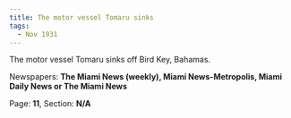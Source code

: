 ```yaml
---  
title: The motor vessel Tomaru sinks  
tags:  
  - Nov 1931  
---  
```

  
The motor vessel Tomaru sinks off Bird Key, Bahamas.  
  
Newspapers: **The Miami News (weekly), Miami News-Metropolis, Miami Daily News or The Miami News**  
  
Page: **11**, Section: **N/A** 
